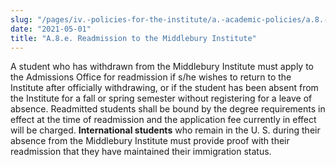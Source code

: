 ```yaml
---
slug: "/pages/iv.-policies-for-the-institute/a.-academic-policies/a.8.-leaves-of-absence-withdrawal-suspension-expulsion-and-graduation/a.8.e.-readmission-to-the-middlebury-institute"
date: "2021-05-01"
title: "A.8.e. Readmission to the Middlebury Institute"
---
```


A student who has withdrawn from the Middlebury Institute must apply to the Admissions Office for readmission if s/he wishes to return to the Institute after officially withdrawing, or if the student has been absent from the Institute for a fall or spring semester without registering for a leave of absence. Readmitted students shall be bound by the degree requirements in effect at the time of readmission and the application fee currently in effect will be charged. **International students** who remain in the U. S. during their absence from the Middlebury Institute must provide proof with their readmission that they have maintained their immigration status.